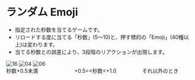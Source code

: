 # ランダム Emoji
- 指定された秒数を当てるゲームです。
- リロードする度に当てる「秒数」(5〜10)と、押す標的の「Emoji」(40種以上)は変わります。
- 当てる秒数との誤差により、3段階のリアクションが出現します。<br>

![16](https://user-images.githubusercontent.com/67646107/130394281-9dbf061a-ead9-4a13-a683-769e3cdb9c15.png)
![04](https://user-images.githubusercontent.com/67646107/130394550-9ceb2b7c-ca68-4e27-9854-7fb4804973c4.png)
![06](https://user-images.githubusercontent.com/67646107/130394562-f8e14ecc-1a8a-411d-b199-6bd4372aa48a.png)
<br>秒数+0.5未満　　　　　　　+0.5=<秒数<+1.0　　　　　それ以外のとき
